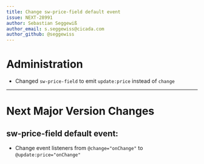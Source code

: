```yaml
---
title: Change sw-price-field default event
issue: NEXT-28991
author: Sebastian Seggewiß
author_email: s.seggewiss@cicada.com
author_github: @seggewiss
---
```

# Administration
* Changed `sw-price-field` to emit `update:price` instead of `change`
___
# Next Major Version Changes
## sw-price-field default event:
* Change event listeners from `@change="onChange"` to `@update:price="onChange"`
